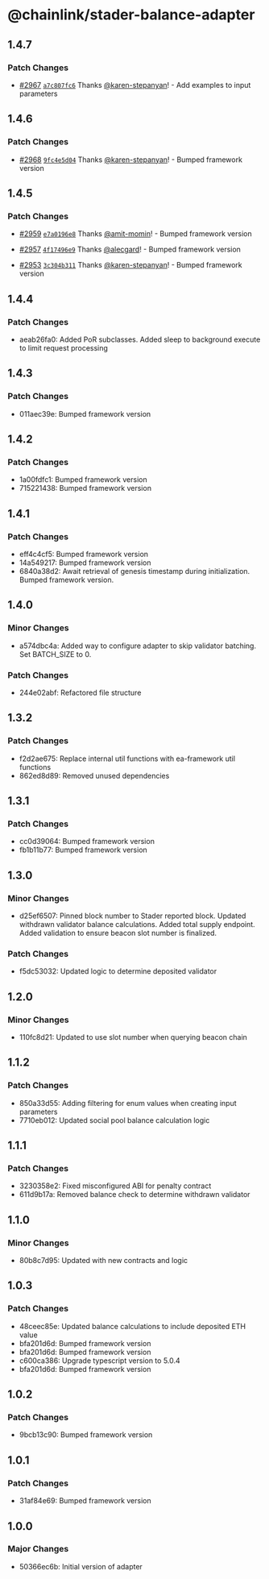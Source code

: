 # @chainlink/stader-balance-adapter

## 1.4.7

### Patch Changes

- [#2967](https://github.com/smartcontractkit/external-adapters-js/pull/2967) [`a7c807fc6`](https://github.com/smartcontractkit/external-adapters-js/commit/a7c807fc6ce96059c1324381ea75417872849d30) Thanks [@karen-stepanyan](https://github.com/karen-stepanyan)! - Add examples to input parameters

## 1.4.6

### Patch Changes

- [#2968](https://github.com/smartcontractkit/external-adapters-js/pull/2968) [`9fc4e5d04`](https://github.com/smartcontractkit/external-adapters-js/commit/9fc4e5d0457379600bcc763c20217dc2331cf941) Thanks [@karen-stepanyan](https://github.com/karen-stepanyan)! - Bumped framework version

## 1.4.5

### Patch Changes

- [#2959](https://github.com/smartcontractkit/external-adapters-js/pull/2959) [`e7a0196e8`](https://github.com/smartcontractkit/external-adapters-js/commit/e7a0196e8a36c012d482737820b2c89e3ace0e02) Thanks [@amit-momin](https://github.com/amit-momin)! - Bumped framework version

- [#2957](https://github.com/smartcontractkit/external-adapters-js/pull/2957) [`4f17496e9`](https://github.com/smartcontractkit/external-adapters-js/commit/4f17496e90ce4e552bd73e106b5573d812f1e14c) Thanks [@alecgard](https://github.com/alecgard)! - Bumped framework version

- [#2953](https://github.com/smartcontractkit/external-adapters-js/pull/2953) [`3c304b311`](https://github.com/smartcontractkit/external-adapters-js/commit/3c304b311ed864b4bbda580bcbeb0e28bb9298bc) Thanks [@karen-stepanyan](https://github.com/karen-stepanyan)! - Bumped framework version

## 1.4.4

### Patch Changes

- aeab26fa0: Added PoR subclasses. Added sleep to background execute to limit request processing

## 1.4.3

### Patch Changes

- 011aec39e: Bumped framework version

## 1.4.2

### Patch Changes

- 1a00fdfc1: Bumped framework version
- 715221438: Bumped framework version

## 1.4.1

### Patch Changes

- eff4c4cf5: Bumped framework version
- 14a549217: Bumped framework version
- 6840a38d2: Await retrieval of genesis timestamp during initialization. Bumped framework version.

## 1.4.0

### Minor Changes

- a574dbc4a: Added way to configure adapter to skip validator batching. Set BATCH_SIZE to 0.

### Patch Changes

- 244e02abf: Refactored file structure

## 1.3.2

### Patch Changes

- f2d2ae675: Replace internal util functions with ea-framework util functions
- 862ed8d89: Removed unused dependencies

## 1.3.1

### Patch Changes

- cc0d39064: Bumped framework version
- fb1b11b77: Bumped framework version

## 1.3.0

### Minor Changes

- d25ef6507: Pinned block number to Stader reported block. Updated withdrawn validator balance calculations. Added total supply endpoint. Added validation to ensure beacon slot number is finalized.

### Patch Changes

- f5dc53032: Updated logic to determine deposited validator

## 1.2.0

### Minor Changes

- 110fc8d21: Updated to use slot number when querying beacon chain

## 1.1.2

### Patch Changes

- 850a33d55: Adding filtering for enum values when creating input parameters
- 7710eb012: Updated social pool balance calculation logic

## 1.1.1

### Patch Changes

- 3230358e2: Fixed misconfigured ABI for penalty contract
- 611d9b17a: Removed balance check to determine withdrawn validator

## 1.1.0

### Minor Changes

- 80b8c7d95: Updated with new contracts and logic

## 1.0.3

### Patch Changes

- 48ceec85e: Updated balance calculations to include deposited ETH value
- bfa201d6d: Bumped framework version
- bfa201d6d: Bumped framework version
- c600ca386: Upgrade typescript version to 5.0.4
- bfa201d6d: Bumped framework version

## 1.0.2

### Patch Changes

- 9bcb13c90: Bumped framework version

## 1.0.1

### Patch Changes

- 31af84e69: Bumped framework version

## 1.0.0

### Major Changes

- 50366ec6b: Initial version of adapter

